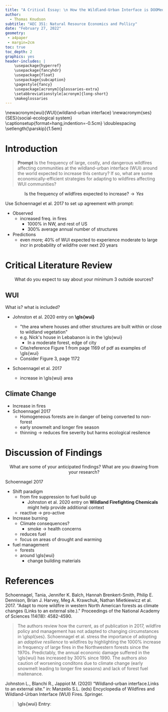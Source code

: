 ```yaml
---
title: "A Critical Essay: \n How the Wildland-Urban Interface is DOOMed by Climate Change"
author:
  - Thomas Knudson
subtitle: "AEC 351: Natural Resource Economics and Pollicy"
date: "February 27, 2022"
geometry:
 - a4paper
 - margin=2cm
toc: true
toc_depth: 2
graphics: yes
header-includes: |
    \usepackage{hyperref}
    \usepackage{fancyhdr}
    \usepackage{float}
    \usepackage{subcaption}
    \pagestyle{fancy}
    \usepackage[acronym]{glossaries-extra}
    \setabbreviationstyle[acronym]{long-short}
    \makeglossaries
---
```


\newacronym{wui}{WUI}{wildland-urban interface}
\newacronym{ses}{SES}{social-ecological system}
\captionsetup{format=hang,indention=-0.5cm}
\doublespacing
\setlength{\parskip}{1.5em}

# Introduction

> **Prompt** Is the frequency of large, costly, and dangerous wildfires affecting communities at the wildland-urban interface (WUI) around the world expected to increase this century? If so, what are some economically-efficient strategies for adapting to wildfires affecting WUI communities?

$$\text{Is the frequency of wildfires expected to increase?}\rightarrow Yes$$

Use Schoennagel et al. 2017 to set up agreement with prompt:

- Observed
  - increased freq. in fires
    - 1000% in NW, and rest of US
    - 300% average annual number of structures
- Predictions
  - even more; 40% of WUI expected to experience moderate to large incr in probability of wildifre over next 20 years

# Critical Literature Review

$$\text{What do you expect to say about your minimum 3 outside sources?}$$

## WUI

What is? what is included?

- Johnston et al. 2020 entry on **\gls{wui}**
  - "the area where houses and other structures are built within or close to wildland vegetation"
  - e.g. Nick's house in Lebabanon is in the \gls{wui}
    - In a moderate forest, edge of city
  - Cite/reference Figure 1 from page 1169 of pdf as examples of \gls{wui}
  - Consider Figure 3, page 1172

- Schoennagel et al. 2017
  - increase in \gls{wui} area


## Climate Change

- Increase in fires
- Schoennagel 2017
  - Homogeneous forests are in danger of being converted to non-forest
  - early snowmelt and longer fire season
  - thinning $\rightarrow$ reduces fire severity but harms ecological resilence

# Discussion of Findings

$$\text{What are some of your anticipated findings? What are you drawing from your research?}$$

Schoennagel 2017

- Shift paradigm
  - from fire suppression to fuel build up
    - Johnston et al. 2020 entry on **Wildland Firefighting Chemicals** might help provide additional context
  - reactive $\rightarrow$ pro-active
- Increase burning
  - Climate consequences?
    - smoke $\rightarrow$ health concerns
  - reduces fuel
  - focus on areas of drought and warming
- fuel management
  - forests
  - around \gls{wui}
    - change building materials

# References

Schoennagel, Tania, Jennifer K. Balch, Hannah Brenkert-Smith, Philip E. Dennison, Brian J. Harvey, Meg A. Krawchuk, Nathan Mietkiewicz et al. 2017. "Adapt to more wildfire in western North American forests as climate changes (Links to an external site.)." Proceedings of the National Academy of Sciences 114(18): 4582-4590.

> The authors review how the current, as of publication in 2017, wildfire policy and management has not adapted to changing circumstances in \glspl{ses}. Schoennagel et al. stress the importance of adopting an *adaptive resilience* to wildfires by highlighting the 1000% increase in frequency of large fires in the Northwestern forests since the 1970s. Predictably, the annual economic damage suffered in the \gls{wui} has increased by 300% since 1990. The authors also caution of worsening conditons due to climate change (early snowmelt leading to longer fire seasons) and lack of forest fuel maitenance.

Johnston L., Blanchi R., Jappiot M. (2020) “Wildland-urban interface.Links to an external site.” in: Manzello S.L. (eds) Encyclopedia of Wildfires and Wildland-Urban Interface (WUI) Fires. Springer. 

> **\gls{wui} Entry**:  